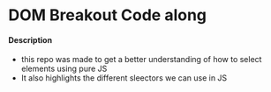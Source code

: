 # DOM Breakout Code along 

#### Description
- this repo was made to get a better understanding of how to select elements using pure JS
- It also highlights the different sleectors we can use in JS